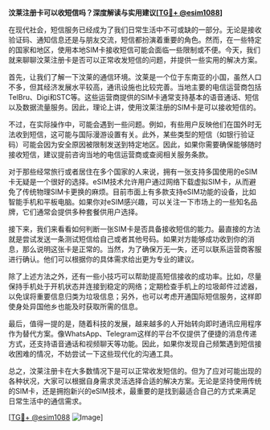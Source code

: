 **汶莱注册卡可以收短信吗？深度解读与实用建议[[TG💪+ @esim1088](https://t.me/s/esim1088)]**

在现代社会，短信服务已经成为了我们日常生活中不可或缺的一部分。无论是接收验证码、通知信息还是与朋友交流，短信都扮演着重要的角色。然而，在一些特定的国家和地区，使用本地SIM卡接收短信可能会面临一些限制或不便。今天，我们就来聊聊汶莱注册卡是否可以正常收发短信的问题，并提供一些实用的解决方案。

首先，让我们了解一下汶莱的通信环境。汶莱是一个位于东南亚的小国，虽然人口不多，但其经济发展水平较高，通讯设施也比较完善。当地主要的电信运营商包括TelBru、Digi和STC等。这些运营商提供的SIM卡通常支持基本的语音通话、短信以及数据流量服务。因此，理论上讲，使用汶莱注册的SIM卡是可以接收短信的。

不过，在实际操作中，可能会遇到一些问题。例如，有些用户反映他们在国外时无法收到短信，这可能与国际漫游设置有关。此外，某些类型的短信（如银行验证码）可能会因为安全原因被限制发送到特定地区。因此，如果你需要确保能够随时接收短信，建议提前咨询当地的电信运营商或查阅相关服务条款。

对于那些经常旅行或者居住在多个国家的人来说，拥有一张支持多国使用的eSIM卡无疑是一个很好的选择。eSIM技术允许用户通过网络下载虚拟SIM卡，从而避免了传统物理SIM卡更换的麻烦。目前市面上有多款支持eSIM功能的设备，比如智能手机和平板电脑。如果你对eSIM感兴趣，可以关注一下市场上的一些知名品牌，它们通常会提供多种套餐供用户选择。

接下来，我们来看看如何判断一张SIM卡是否具备接收短信的能力。最直接的方法就是尝试发送一条测试短信给自己或者其他号码。如果对方能够成功收到你的消息，那么说明这张卡是正常的。当然，为了确保万无一失，还可以联系运营商客服进行确认。他们可以根据你的具体需求给出更为专业的建议。

除了上述方法之外，还有一些小技巧可以帮助提高短信接收的成功率。比如，尽量保持手机处于开机状态并连接到稳定的网络；定期检查手机上的垃圾邮件过滤器，以免误将重要信息归类为垃圾信息；另外，也可以考虑开通国际短信服务，这样即使身处异国他乡也能及时获取所需的信息。

最后，值得一提的是，随着科技的发展，越来越多的人开始转向即时通讯应用程序作为替代方案。像WhatsApp、Telegram这样的平台不仅提供了便捷的消息传递方式，还支持语音通话和视频聊天等功能。因此，如果你发现自己频繁遇到短信接收困难的情况，不妨尝试一下这些现代化的沟通工具。

总之，汶莱注册卡在大多数情况下是可以正常收发短信的。但为了应对可能出现的各种状况，大家可以根据自身需求灵活选择合适的解决方案。无论是坚持使用传统的SIM卡，还是拥抱新兴的eSIM技术，最重要的是找到最适合自己的方式来满足日常生活中的通信需求。

[[TG💪+ @esim1088](https://t.me/s/esim1088) ![Image](https://i.postimg.cc/4NQfJmqS/Snipaste-2025-05-13-00-14-12.png)]